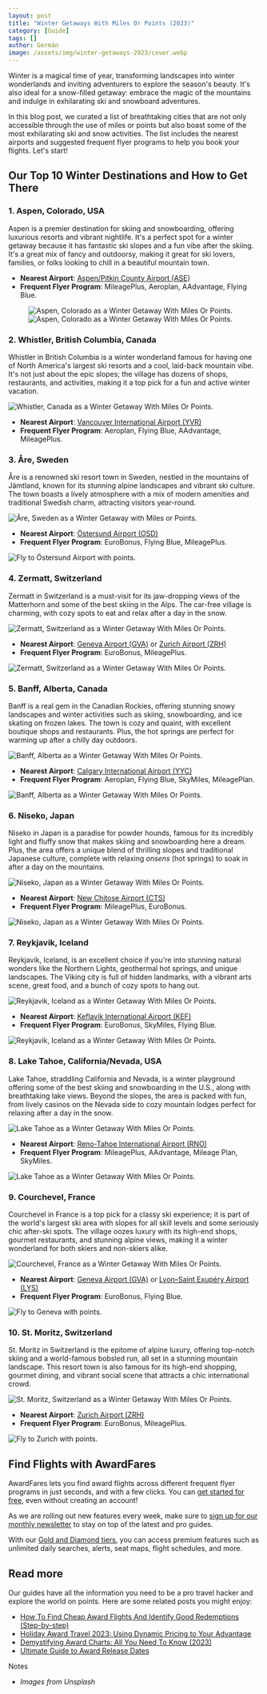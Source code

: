 ```yaml
---
layout: post
title: "Winter Getaways With Miles Or Points (2023)"
category: [Guide]
tags: []
author: Germán
image: /assets/img/winter-getaways-2023/cover.webp
---
```


Winter is a magical time of year, transforming landscapes into winter wonderlands and inviting adventurers to explore the season's beauty. It's also ideal for a snow-filled getaway: embrace the magic of the mountains and indulge in exhilarating ski and snowboard adventures.

In this blog post, we curated a list of breathtaking cities that are not only accessible through the use of miles or points but also boast some of the most exhilarating ski and snow activities. The list includes the nearest airports and suggested frequent flyer programs to help you book your flights. Let's start!

## Our Top 10 Winter Destinations and How to Get There

### 1. Aspen, Colorado, USA

Aspen is a premier destination for skiing and snowboarding, offering luxurious resorts and vibrant nightlife. It's a perfect spot for a winter getaway because it has fantastic ski slopes and a fun vibe after the skiing. It's a great mix of fancy and outdoorsy, making it great for ski lovers, families, or folks looking to chill in a beautiful mountain town.



- **Nearest Airport**: [Aspen/Pitkin County Airport (ASE)](https://awardfares.com/search?.ASE.)
- **Frequent Flyer Program**: MileagePlus, Aeroplan, AAdvantage, Flying Blue.

<figure>
<img src="../assets/img/winter-getaways-2023/ase.webp" alt="Aspen, Colorado as a Winter Getaway With Miles Or Points." class="half"/>
<img src="../assets/img/winter-getaways-2023/aspen.webp" alt="Aspen, Colorado as a Winter Getaway With Miles Or Points." class="half"/>
</figure>

### 2. Whistler, British Columbia, Canada

Whistler in British Columbia is a winter wonderland famous for having one of North America's largest ski resorts and a cool, laid-back mountain vibe. It's not just about the epic slopes; the village has dozens of shops, restaurants, and activities, making it a top pick for a fun and active winter vacation.

<img src="../assets/img/winter-getaways-2023/whistler.webp" alt="Whistler, Canada as a Winter Getaway With Miles Or Points." class="noborder"/>

- **Nearest Airport**: [Vancouver International Airport (YVR)](https://awardfares.com/search?.YVR.)
- **Frequent Flyer Program**: Aeroplan, Flying Blue, AAdvantage, MileagePlus.

### 3. Åre, Sweden

Åre is a renowned ski resort town in Sweden, nestled in the mountains of Jämtland, known for its stunning alpine landscapes and vibrant ski culture. The town boasts a lively atmosphere with a mix of modern amenities and traditional Swedish charm, attracting visitors year-round.

<img src="../assets/img/winter-getaways-2023/are.webp" alt="Åre, Sweden as a Winter Getaway with Miles or Points." class="noborder"/>

- **Nearest Airport**: [Östersund Airport (OSD)](https://awardfares.com/search?.YVR.)
- **Frequent Flyer Program**: EuroBonus, Flying Blue, MileagePlus.

<img src="../assets/img/winter-getaways-2023/osd.webp" alt="Fly to Östersund Airport with points." class="noborder"/>



### 4. Zermatt, Switzerland

Zermatt in Switzerland is a must-visit for its jaw-dropping views of the Matterhorn and some of the best skiing in the Alps. The car-free village is charming, with cozy spots to eat and relax after a day in the snow.

<img src="../assets/img/winter-getaways-2023/aspen.webp" alt="Zermatt, Switzerland as a Winter Getaway With Miles Or Points." class="noborder"/>

- **Nearest Airport**: [Geneva Airport (GVA)](https://awardfares.com/search?.GVA.) or [Zurich Airport (ZRH)](https://awardfares.com/search?.ZRH.)
- **Frequent Flyer Program**: EuroBonus, MileagePlus.

<img src="../assets/img/winter-getaways-2023/gva1.webp" alt="Zermatt, Switzerland as a Winter Getaway With Miles Or Points." class="noborder"/>

### 5. Banff, Alberta, Canada

Banff is a real gem in the Canadian Rockies, offering stunning snowy landscapes and winter activities such as skiing, snowboarding, and ice skating on frozen lakes. The town is cozy and quaint, with excellent boutique shops and restaurants. Plus, the hot springs are perfect for warming up after a chilly day outdoors.

<img src="../assets/img/winter-getaways-2023/banff.webp" alt="Banff, Alberta as a Winter Getaway With Miles Or Points." class="noborder"/>

- **Nearest Airport**: [Calgary International Airport (YYC)](https://awardfares.com/search?.YYC.)
- **Frequent Flyer Program**: Aeroplan, Flying Blue, SkyMiles, MileagePlan.

<img src="../assets/img/winter-getaways-2023/yyc.webp" alt="Banff, Alberta as a Winter Getaway With Miles Or Points." class="noborder"/>

### 6. Niseko, Japan

Niseko in Japan is a paradise for powder hounds, famous for its incredibly light and fluffy snow that makes skiing and snowboarding here a dream. Plus, the area offers a unique blend of thrilling slopes and traditional Japanese culture, complete with relaxing *onsens* (hot springs) to soak in after a day on the mountains.

<img src="../assets/img/winter-getaways-2023/niseko.webp" alt="Niseko, Japan as a Winter Getaway With Miles Or Points." class="noborder"/>

- **Nearest Airport**: [New Chitose Airport (CTS)](https://awardfares.com/search?.CTS.)
- **Frequent Flyer Program**: MileagePlus, EuroBonus.

<img src="../assets/img/winter-getaways-2023/cts.webp" alt="Niseko, Japan as a Winter Getaway With Miles Or Points." class="noborder"/>

### 7. Reykjavik, Iceland

Reykjavik, Iceland, is an excellent choice if you're into stunning natural wonders like the Northern Lights, geothermal hot springs, and unique landscapes. The Viking city is full of hidden landmarks, with a vibrant arts scene, great food, and a bunch of cozy spots to hang out.

<img src="../assets/img/winter-getaways-2023/reykjavik.webp" alt="Reykjavik, Iceland as a Winter Getaway With Miles Or Points." class="noborder"/>

- **Nearest Airport**: [Keflavik International Airport (KEF)](https://awardfares.com/search?.KEF.)
- **Frequent Flyer Program**: EuroBonus, SkyMiles, Flying Blue.

<img src="../assets/img/winter-getaways-2023/kef.webp" alt="Reykjavik, Iceland as a Winter Getaway With Miles Or Points." class="noborder"/>

### 8. Lake Tahoe, California/Nevada, USA

Lake Tahoe, straddling California and Nevada, is a winter playground offering some of the best skiing and snowboarding in the U.S., along with breathtaking lake views. Beyond the slopes, the area is packed with fun, from lively casinos on the Nevada side to cozy mountain lodges perfect for relaxing after a day in the snow.

<img src="../assets/img/winter-getaways-2023/laketahoe.webp" alt="Lake Tahoe as a Winter Getaway With Miles Or Points." class="noborder"/>

- **Nearest Airport**: [Reno-Tahoe International Airport (RNO)](https://awardfares.com/search?.RNO.)
- **Frequent Flyer Program**: MileagePlus, AAdvantage, Mileage Plan, SkyMiles.

<img src="../assets/img/winter-getaways-2023/rno.webp" alt="Lake Tahoe as a Winter Getaway With Miles Or Points." class="noborder"/>

### 9. Courchevel, France

Courchevel in France is a top pick for a classy ski experience; it is part of the world's largest ski area with slopes for all skill levels and some seriously chic after-ski spots. The village oozes luxury with its high-end shops, gourmet restaurants, and stunning alpine views, making it a winter wonderland for both skiers and non-skiers alike.

<img src="../assets/img/winter-getaways-2023/courchevel.webp" alt="Courchevel, France as a Winter Getaway With Miles Or Points." class="noborder"/>

- **Nearest Airport**: [Geneva Airport (GVA)](https://awardfares.com/search?.GVA.) or [Lyon–Saint Exupéry Airport (LYS)](https://awardfares.com/search?.LYS.)
- **Frequent Flyer Program**: EuroBonus, Flying Blue.

<img src="../assets/img/winter-getaways-2023/gva2.webp" alt="Fly to Geneva with points." class="noborder"/>

### 10.  St. Moritz, Switzerland

St. Moritz in Switzerland is the epitome of alpine luxury, offering top-notch skiing and a world-famous bobsled run, all set in a stunning mountain landscape. This resort town is also famous for its high-end shopping, gourmet dining, and vibrant social scene that attracts a chic international crowd.

<img src="../assets/img/winter-getaways-2023/stmoritz.webp" alt="St. Moritz, Switzerland as a Winter Getaway With Miles Or Points." class="noborder"/>

- **Nearest Airport**: [Zurich Airport (ZRH)](https://awardfares.com/search?.ZRH.)
- **Frequent Flyer Program**: EuroBonus, MileagePlus.

<img src="../assets/img/winter-getaways-2023/zrh.webp" alt="Fly to Zurich with points." class="noborder"/>

## Find Flights with AwardFares

AwardFares lets you find award flights across different frequent flyer programs in just seconds, and with a few clicks. You can [get started for free](https://awardfares.com/), even without creating an account!

As we are rolling out new features every week, make sure to [sign up for our monthly newsletter](https://awardfares.com/newsletter) to stay on top of the latest and pro guides.

With our [Gold and Diamond tiers](https://awardfares.com/pricing), you can access premium features such as unlimited daily searches, alerts, seat maps, flight schedules, and more.

## Read more

Our guides have all the information you need to be a pro travel hacker and explore the world on points. Here are some related posts you might enjoy:

- [How To Find Cheap Award Flights And Identify Good Redemptions (Step-by-step)](https://blog.awardfares.com/how-to-find-cheap-award-flights/)
- [Holiday Award Travel 2023: Using Dynamic Pricing to Your Advantage](https://blog.awardfares.com/xmas-2023/)
- [Demystifying Award Charts: All You Need To Know (2023)](https://blog.awardfares.com/demystifying-award-charts/)
- [Ultimate Guide to Award Release Dates](https://blog.awardfares.com/ultimate-guide-to-award-release-dates)

Notes

- *Images from Unsplash*